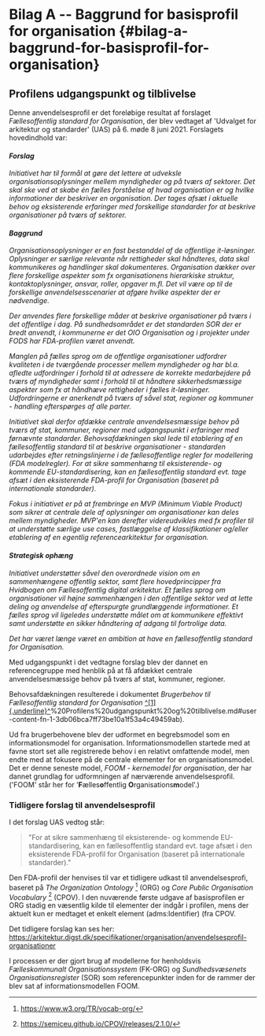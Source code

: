# Bilag A -- Baggrund for basisprofil for organisation {#bilag-a-baggrund-for-basisprofil-for-organisation}

## Profilens udgangspunkt og tilblivelse

Denne anvendelsesprofil er det foreløbige resultat af forslaget
*Fællesoffentlig standard for Organisation*, der blev vedtaget af
'Udvalget for arkitektur og standarder' (UAS) på 6. møde 8 juni 2021.
Forslagets hovedindhold var:

#### *Forslag*

*Initiativet har til formål at gøre det lettere at udveksle
organisationsoplysninger mellem myndigheder og på tværs af sektorer. Det
skal ske ved at skabe én fælles forståelse af hvad organisation er og
hvilke informationer der beskriver en organisation. Der tages afsæt i
aktuelle behov og eksisterende erfaringer med forskellige standarder for
at beskrive organisationer på tværs af sektorer.*

#### *Baggrund*

*Organisationsoplysninger er en fast bestanddel af de offentlige
it-løsninger. Oplysninger er særlige relevante når rettigheder skal
håndteres, data skal kommunikeres og handlinger skal dokumenteres.
Organisation dækker over flere forskellige aspekter som fx
organisationens hierarkiske struktur, kontaktoplysninger, ansvar,
roller, opgaver m.fl. Det vil være op til de forskellige
anvendelsesscenarier at afgøre hvilke aspekter der er nødvendige.*

*Der anvendes flere forskellige måder at beskrive organisationer på
tværs i det offentlige i dag. På sundhedsområdet er det standarden SOR
der er bredt anvendt, i kommunerne er det OIO Organisation og i
projekter under FODS har FDA-profilen været anvendt.*

*Manglen på fælles sprog om de offentlige organisationer udfordrer
kvaliteten i de tværgående processer mellem myndigheder og har bl.a.
afledte udfordringer i forhold til at adressere de korrekte medarbejdere
på tværs af myndigheder samt i forhold til at håndtere sikkerhedsmæssige
aspekter som fx at håndhæve rettigheder i fælles it-løsninger.
Udfordringerne er anerkendt på tværs af såvel stat, regioner og
kommuner - handling efterspørges af alle parter.*

*Initiativet skal derfor afdække centrale anvendelsesmæssige behov på
tværs af stat, kommuner, regioner med udgangspunkt i erfaringer med
førnævnte standarder. Behovsafdækningen skal lede til etablering af en
fællesoffentlig standard til at beskrive organisationer - standarden
udarbejdes efter retningslinjerne i de fællesoffentlige regler for
modellering (FDA modelregler). For at sikre sammenhæng til eksisterende-
og kommende EU-standardisering, kan en fællesoffentlig standard evt.
tage afsæt i den eksisterende FDA-profil for Organisation (baseret på
internationale standarder).*

*Fokus i initiativet er på at frembringe en MVP (Minimum Viable Product)
som sikrer at centrale dele af oplysninger om organisationer kan deles
mellem myndigheder. MVP'en kan derefter videreudvikles med fx profiler
til at understøtte særlige use cases, fastlæggelse af klassifikationer
og/eller etablering af en egentlig referencearkitektur for
organisation.*

#### *Strategisk ophæng*

*Initiativet understøtter såvel den overordnede vision om en
sammenhængene offentlig sektor, samt flere hovedprincipper fra Hvidbogen
om Fællesoffentlig digital arkitektur. Et fælles sprog om organisationer
vil højne sammenhængen i den offentlige sektor ved at lette deling og
anvendelse af efterspurgte grundlæggende informationer. Et fælles sprog
vil ligeledes understøtte målet om at kommunikere effektivt samt
understøtte en sikker håndtering af adgang til fortrolige data.*

*Det har været længe været en ambition at have en fællesoffentlig
standard for Organisation.*

Med udgangspunkt i det vedtagne forslag blev der dannet en
referencegruppe med henblik på at få afdækket centrale
anvendelsesmæssige behov på tværs af stat, kommuner, regioner.

Behovsafdækningen resulterede i dokumentet *Brugerbehov til
Fællesoffentlig standard for Organisation*
[^[1]{.underline}^](https://github.com/digst/Basisanvendelsesprofil-for-organisation/blob/main/Basisanvendelsesprofil/2)%20Profilens%20udgangspunkt%20og%20tilblivelse.md#user-content-fn-1-3db06bca7ff73be10a1f53a4c49459ab).

Ud fra brugerbehovene blev der udformet en begrebsmodel som en
informationsmodel for organisation. Informationsmodellen startede med at
favne stort set alle registrerede behov i en relativt omfattende model,
men endte med at fokusere på de centrale elementer for en
organisationsmodel. Det er denne seneste model, *FOOM - kernemodel for
organisation*, der har dannet grundlag for udformningen af nærværende
anvendelsesprofil. ('FOOM' står her for '**F**ælles**o**ffentlig
**O**rganisations**m**odel'.)

### Tidligere forslag til anvendelsesprofil

I det forslag UAS vedtog står:

> "For at sikre sammenhæng til eksisterende- og kommende
> EU-standardisering, kan en fællesoffentlig standard evt. tage afsæt i
> den eksisterende FDA-profil for Organisation (baseret på
> internationale standarder)."

Den FDA-profil der henvises til var et tidligere udkast til
anvendelsesprofi, baseret på *The Organization Ontology* [^1] (ORG) og
*Core Public Organisation Vocabulary* [^2] (CPOV). I den nuværende
første udgave af basisprofilen er ORG stadig en væsentlig kilde til
elementer der indgår i profilen, mens der aktuelt kun er medtaget et
enkelt element (adms:Identifier) (fra CPOV.

Det tidligere forslag kan ses her:
<https://arkitektur.digst.dk/specifikationer/organisation/anvendelsesprofil-organisationer>

I processen er der gjort brug af modellerne for henholdsvis
*Fælleskommunalt Organisationssystem* (FK-ORG) og *Sundhedsvæsenets
Organisationsregister* (SOR) som referencepunkter inden for de rammer
der blev sat af informationsmodellen FOOM.

[^1]: <https://www.w3.org/TR/vocab-org/>

[^2]: <https://semiceu.github.io/CPOV/releases/2.1.0/>
